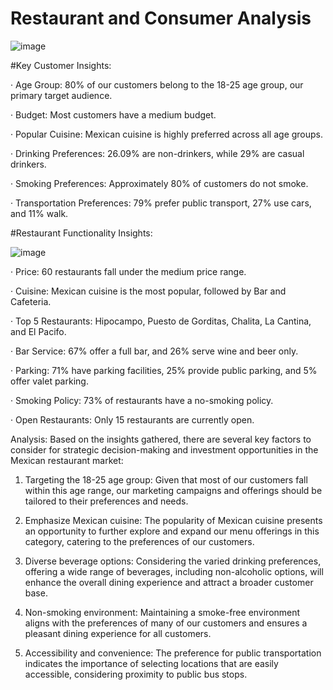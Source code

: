 # Restaurant and Consumer Analysis
![image](https://github.com/user-attachments/assets/e2dcac0c-fd10-44c4-b6a6-cac244e7969b)

#Key Customer Insights:

· Age Group: 80% of our customers belong to the 18-25 age group, our primary target audience.

· Budget: Most customers have a medium budget.

· Popular Cuisine: Mexican cuisine is highly preferred across all age groups.

· Drinking Preferences: 26.09% are non-drinkers, while 29% are casual drinkers.

· Smoking Preferences: Approximately 80% of customers do not smoke.

· Transportation Preferences: 79% prefer public transport, 27% use cars, and 11% walk.

#Restaurant Functionality Insights:

![image](https://github.com/user-attachments/assets/cbe4ac7f-1b92-45b6-b28d-074dcf480e33)


· Price: 60 restaurants fall under the medium price range.

· Cuisine: Mexican cuisine is the most popular, followed by Bar and Cafeteria.

· Top 5 Restaurants: Hipocampo, Puesto de Gorditas, Chalita, La Cantina, and El Pacifo.

· Bar Service: 67% offer a full bar, and 26% serve wine and beer only.

· Parking: 71% have parking facilities, 25% provide public parking, and 5% offer valet parking.

· Smoking Policy: 73% of restaurants have a no-smoking policy.

· Open Restaurants: Only 15 restaurants are currently open.



Analysis: Based on the insights gathered, there are several key factors to consider for strategic decision-making and investment opportunities in the Mexican restaurant market:

1. Targeting the 18-25 age group: Given that most of our customers fall within this age range, our marketing campaigns and offerings should be tailored to their preferences and needs.

2. Emphasize Mexican cuisine: The popularity of Mexican cuisine presents an opportunity to further explore and expand our menu offerings in this category, catering to the preferences of our customers.

3. Diverse beverage options: Considering the varied drinking preferences, offering a wide range of beverages, including non-alcoholic options, will enhance the overall dining experience and attract a broader customer base.

4. Non-smoking environment: Maintaining a smoke-free environment aligns with the preferences of many of our customers and ensures a pleasant dining experience for all customers.

5. Accessibility and convenience: The preference for public transportation indicates the importance of selecting locations that are easily accessible, considering proximity to public bus stops.
